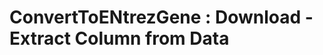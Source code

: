 ConvertToENtrezGene : Download - Extract Column from Data
=========================================================

